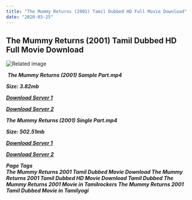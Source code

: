 ```yaml
---
title: "The Mummy Returns (2001) Tamil Dubbed HD Full Movie Download"
date: "2020-03-25"
---
```


## The Mummy Returns (2001) Tamil Dubbed HD Full Movie Download

![Related image](https://i.pinimg.com/originals/71/5a/66/715a668e25f66a7d3a834045108cf4a7.jpg) 

 _**The Mummy Returns (2001) Sample Part.mp4**_

_**Size: 3.82mb**_

[_**Download Server 1**_](http://du.wetransfer.vip/files/Tamil{fd620c6e78cfff08ebfb4d2d3131a235617ba7e0206610644c5f25f325d4dc51}20Dubbed{fd620c6e78cfff08ebfb4d2d3131a235617ba7e0206610644c5f25f325d4dc51}20Movies/Tamil{fd620c6e78cfff08ebfb4d2d3131a235617ba7e0206610644c5f25f325d4dc51}20Dubbed{fd620c6e78cfff08ebfb4d2d3131a235617ba7e0206610644c5f25f325d4dc51}20Collections/The{fd620c6e78cfff08ebfb4d2d3131a235617ba7e0206610644c5f25f325d4dc51}20Mummy{fd620c6e78cfff08ebfb4d2d3131a235617ba7e0206610644c5f25f325d4dc51}20Quadrilogy{fd620c6e78cfff08ebfb4d2d3131a235617ba7e0206610644c5f25f325d4dc51}20Collections/The{fd620c6e78cfff08ebfb4d2d3131a235617ba7e0206610644c5f25f325d4dc51}20Mummy{fd620c6e78cfff08ebfb4d2d3131a235617ba7e0206610644c5f25f325d4dc51}20Returns{fd620c6e78cfff08ebfb4d2d3131a235617ba7e0206610644c5f25f325d4dc51}20(2001)/The{fd620c6e78cfff08ebfb4d2d3131a235617ba7e0206610644c5f25f325d4dc51}20Mummy{fd620c6e78cfff08ebfb4d2d3131a235617ba7e0206610644c5f25f325d4dc51}20Returns{fd620c6e78cfff08ebfb4d2d3131a235617ba7e0206610644c5f25f325d4dc51}20(2001){fd620c6e78cfff08ebfb4d2d3131a235617ba7e0206610644c5f25f325d4dc51}20Sample{fd620c6e78cfff08ebfb4d2d3131a235617ba7e0206610644c5f25f325d4dc51}20HD.mp4)

[_**Download Server 2**_](http://du.wetransfer.vip/files/Tamil{fd620c6e78cfff08ebfb4d2d3131a235617ba7e0206610644c5f25f325d4dc51}20Dubbed{fd620c6e78cfff08ebfb4d2d3131a235617ba7e0206610644c5f25f325d4dc51}20Movies/Tamil{fd620c6e78cfff08ebfb4d2d3131a235617ba7e0206610644c5f25f325d4dc51}20Dubbed{fd620c6e78cfff08ebfb4d2d3131a235617ba7e0206610644c5f25f325d4dc51}20Collections/The{fd620c6e78cfff08ebfb4d2d3131a235617ba7e0206610644c5f25f325d4dc51}20Mummy{fd620c6e78cfff08ebfb4d2d3131a235617ba7e0206610644c5f25f325d4dc51}20Quadrilogy{fd620c6e78cfff08ebfb4d2d3131a235617ba7e0206610644c5f25f325d4dc51}20Collections/The{fd620c6e78cfff08ebfb4d2d3131a235617ba7e0206610644c5f25f325d4dc51}20Mummy{fd620c6e78cfff08ebfb4d2d3131a235617ba7e0206610644c5f25f325d4dc51}20Returns{fd620c6e78cfff08ebfb4d2d3131a235617ba7e0206610644c5f25f325d4dc51}20(2001)/The{fd620c6e78cfff08ebfb4d2d3131a235617ba7e0206610644c5f25f325d4dc51}20Mummy{fd620c6e78cfff08ebfb4d2d3131a235617ba7e0206610644c5f25f325d4dc51}20Returns{fd620c6e78cfff08ebfb4d2d3131a235617ba7e0206610644c5f25f325d4dc51}20(2001){fd620c6e78cfff08ebfb4d2d3131a235617ba7e0206610644c5f25f325d4dc51}20Sample{fd620c6e78cfff08ebfb4d2d3131a235617ba7e0206610644c5f25f325d4dc51}20HD.mp4)

_**The Mummy Returns (2001) Single Part.mp4**_

_**Size: 502.51mb**_

[_**Download Server 1**_](http://du.wetransfer.vip/files/Tamil{fd620c6e78cfff08ebfb4d2d3131a235617ba7e0206610644c5f25f325d4dc51}20Dubbed{fd620c6e78cfff08ebfb4d2d3131a235617ba7e0206610644c5f25f325d4dc51}20Movies/Tamil{fd620c6e78cfff08ebfb4d2d3131a235617ba7e0206610644c5f25f325d4dc51}20Dubbed{fd620c6e78cfff08ebfb4d2d3131a235617ba7e0206610644c5f25f325d4dc51}20Collections/The{fd620c6e78cfff08ebfb4d2d3131a235617ba7e0206610644c5f25f325d4dc51}20Mummy{fd620c6e78cfff08ebfb4d2d3131a235617ba7e0206610644c5f25f325d4dc51}20Quadrilogy{fd620c6e78cfff08ebfb4d2d3131a235617ba7e0206610644c5f25f325d4dc51}20Collections/The{fd620c6e78cfff08ebfb4d2d3131a235617ba7e0206610644c5f25f325d4dc51}20Mummy{fd620c6e78cfff08ebfb4d2d3131a235617ba7e0206610644c5f25f325d4dc51}20Returns{fd620c6e78cfff08ebfb4d2d3131a235617ba7e0206610644c5f25f325d4dc51}20(2001)/The{fd620c6e78cfff08ebfb4d2d3131a235617ba7e0206610644c5f25f325d4dc51}20Mummy{fd620c6e78cfff08ebfb4d2d3131a235617ba7e0206610644c5f25f325d4dc51}20Returns{fd620c6e78cfff08ebfb4d2d3131a235617ba7e0206610644c5f25f325d4dc51}20(2001){fd620c6e78cfff08ebfb4d2d3131a235617ba7e0206610644c5f25f325d4dc51}20Single{fd620c6e78cfff08ebfb4d2d3131a235617ba7e0206610644c5f25f325d4dc51}20Part{fd620c6e78cfff08ebfb4d2d3131a235617ba7e0206610644c5f25f325d4dc51}20HD.mp4)

[_**Download Server 2**_](http://du.wetransfer.vip/files/Tamil{fd620c6e78cfff08ebfb4d2d3131a235617ba7e0206610644c5f25f325d4dc51}20Dubbed{fd620c6e78cfff08ebfb4d2d3131a235617ba7e0206610644c5f25f325d4dc51}20Movies/Tamil{fd620c6e78cfff08ebfb4d2d3131a235617ba7e0206610644c5f25f325d4dc51}20Dubbed{fd620c6e78cfff08ebfb4d2d3131a235617ba7e0206610644c5f25f325d4dc51}20Collections/The{fd620c6e78cfff08ebfb4d2d3131a235617ba7e0206610644c5f25f325d4dc51}20Mummy{fd620c6e78cfff08ebfb4d2d3131a235617ba7e0206610644c5f25f325d4dc51}20Quadrilogy{fd620c6e78cfff08ebfb4d2d3131a235617ba7e0206610644c5f25f325d4dc51}20Collections/The{fd620c6e78cfff08ebfb4d2d3131a235617ba7e0206610644c5f25f325d4dc51}20Mummy{fd620c6e78cfff08ebfb4d2d3131a235617ba7e0206610644c5f25f325d4dc51}20Returns{fd620c6e78cfff08ebfb4d2d3131a235617ba7e0206610644c5f25f325d4dc51}20(2001)/The{fd620c6e78cfff08ebfb4d2d3131a235617ba7e0206610644c5f25f325d4dc51}20Mummy{fd620c6e78cfff08ebfb4d2d3131a235617ba7e0206610644c5f25f325d4dc51}20Returns{fd620c6e78cfff08ebfb4d2d3131a235617ba7e0206610644c5f25f325d4dc51}20(2001){fd620c6e78cfff08ebfb4d2d3131a235617ba7e0206610644c5f25f325d4dc51}20Single{fd620c6e78cfff08ebfb4d2d3131a235617ba7e0206610644c5f25f325d4dc51}20Part{fd620c6e78cfff08ebfb4d2d3131a235617ba7e0206610644c5f25f325d4dc51}20HD.mp4)

_**Page Tags  
The Mummy Returns 2001 Tamil Dubbed Movie Download The Mummy Returns 2001 Tamil Dubbed HD Movie Download Tamil Dubbed The Mummy Returns 2001 Movie in Tamilrockers The Mummy Returns 2001 Tamil Dubbed Movie in Tamilyogi**_

